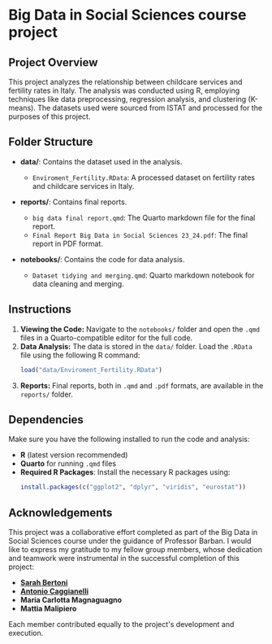 # Big Data in Social Sciences course project

## Project Overview
This project analyzes the relationship between childcare services and fertility rates in Italy. The analysis was conducted using R, employing techniques like data preprocessing, regression analysis, and clustering (K-means). The datasets used were sourced from ISTAT and processed for the purposes of this project.

## Folder Structure

- **data/**: Contains the dataset used in the analysis.
    - `Enviroment_Fertility.RData`: A processed dataset on fertility rates and childcare services in Italy.

- **reports/**: Contains final reports.
    - `big data final report.qmd`: The Quarto markdown file for the final report.
    - `Final Report Big Data in Social Sciences 23_24.pdf`: The final report in PDF format.

- **notebooks/**: Contains the code for data analysis.
    - `Dataset tidying and merging.qmd`: Quarto markdown notebook for data cleaning and merging.

## Instructions

1. **Viewing the Code:** Navigate to the `notebooks/` folder and open the `.qmd` files in a Quarto-compatible editor for the full code.
2. **Data Analysis:** The data is stored in the `data/` folder. Load the `.RData` file using the following R command:
    ```R
    load("data/Enviroment_Fertility.RData")
    ```
3. **Reports:** Final reports, both in `.qmd` and `.pdf` formats, are available in the `reports/` folder.

## Dependencies

Make sure you have the following installed to run the code and analysis:
- **R** (latest version recommended)
- **Quarto** for running `.qmd` files
- **Required R Packages**: Install the necessary R packages using:
    ```R
    install.packages(c("ggplot2", "dplyr", "viridis", "eurostat"))
    ```
## Acknowledgements

This project was a collaborative effort completed as part of the Big Data in Social Sciences course under the guidance of Professor Barban. I would like to express my gratitude to my fellow group members, whose dedication and teamwork were instrumental in the successful completion of this project:

- **[Sarah Bertoni](https://github.com/sarah-bertoni)**
- **[Antonio Caggianelli](https://github.com/antoniocaggianelli)**
- **Maria Carlotta Magnaguagno**
- **Mattia Malipiero**

Each member contributed equally to the project's development and execution.
